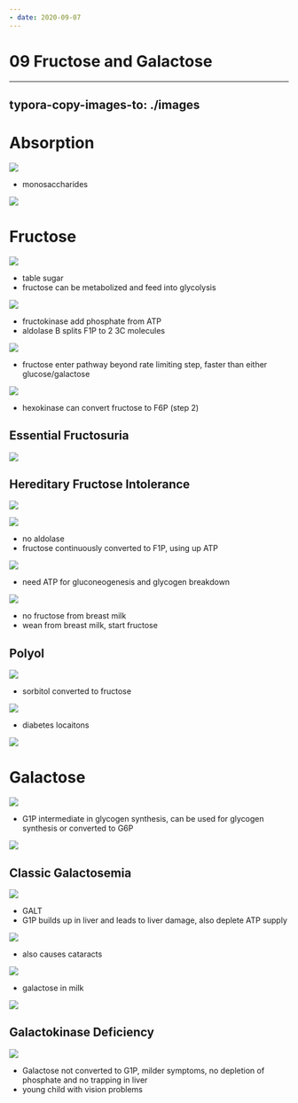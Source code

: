 ```yaml
---
- date: 2020-09-07
---
```


# 09 Fructose and Galactose
---

## typora-copy-images-to: ./images

# Absorption

![](https://photos.thisispiggy.com/file/wikiFiles/77AA0A65-11DF-430A-8CC5-0A8A0881EBFA.jpg)

- monosaccharides

![](https://photos.thisispiggy.com/file/wikiFiles/CC981234-F923-4F4F-87E8-5F938039FDFD.jpg)

# Fructose

![](https://photos.thisispiggy.com/file/wikiFiles/207D9DC0-8006-45BE-AE6B-5099AB3CEAF5.jpg)

- table sugar
- fructose can be metabolized and feed into glycolysis

![](https://photos.thisispiggy.com/file/wikiFiles/438619E7-8F2D-4223-9024-68066CDBB09A.jpg)

- fructokinase add phosphate from ATP
- aldolase B splits F1P to 2 3C molecules

![](https://photos.thisispiggy.com/file/wikiFiles/A4261F36-605D-43ED-AD7F-FF197B700E13.jpg)

- fructose enter pathway beyond rate limiting step, faster than either glucose/galactose

![](https://photos.thisispiggy.com/file/wikiFiles/F1D7ED11-15FF-4BE4-BDB2-949746363459.jpg)

- hexokinase can convert fructose to F6P (step 2)

## Essential Fructosuria

![](https://photos.thisispiggy.com/file/wikiFiles/6F90CB03-8B57-41C6-B63E-DCA9C07B4AAC.jpg)

## Hereditary Fructose Intolerance

![](https://photos.thisispiggy.com/file/wikiFiles/E7B5E333-3B0A-41BE-AAF7-43AC320C14B8.jpg)

![](https://photos.thisispiggy.com/file/wikiFiles/289D0A0D-060E-4721-943A-725A15FFE51E.jpg)

- no aldolase
- fructose continuously converted to F1P, using up ATP

![](https://photos.thisispiggy.com/file/wikiFiles/E695ABA1-9CCA-48B2-BBA6-B4D16C9DFFB1.jpg)

- need ATP for gluconeogenesis and glycogen breakdown

![](https://photos.thisispiggy.com/file/wikiFiles/0B563E2E-63F3-41ED-A67A-59C446DA1757.jpg)

- no fructose from breast milk
- wean from breast milk, start fructose

## Polyol

![](https://photos.thisispiggy.com/file/wikiFiles/7C4BA7C9-EC2E-444E-8BF2-74BD8C53236E.jpg)

- sorbitol converted to fructose

![](https://photos.thisispiggy.com/file/wikiFiles/CC4DB70C-1A11-43B7-B92E-C852CFE61536.jpg)

- diabetes locaitons

![](https://photos.thisispiggy.com/file/wikiFiles/A7B4343F-3F36-4267-81AA-8C3B63CC9873.jpg)

# Galactose

![](https://photos.thisispiggy.com/file/wikiFiles/E02D792A-21BB-4060-84CA-A632C5105EF5.jpg)

- G1P intermediate in glycogen synthesis, can be used for glycogen synthesis or converted to G6P

![](https://photos.thisispiggy.com/file/wikiFiles/70166EB3-5300-4C3C-B787-491EC86015F7.jpg)

## Classic Galactosemia

![](https://photos.thisispiggy.com/file/wikiFiles/38111796-A740-4B02-B135-66E380439AB4.jpg)

- GALT
- G1P builds up in liver and leads to liver damage, also deplete ATP supply

![](https://photos.thisispiggy.com/file/wikiFiles/2F888670-82F9-4FEE-86D7-D0FF353FFC08.jpg)

- also causes cataracts

![](https://photos.thisispiggy.com/file/wikiFiles/7C0DFA50-8D44-4DB9-B7F3-207B23DC7C7B.jpg)

- galactose in milk

![](https://photos.thisispiggy.com/file/wikiFiles/98AA0690-E28A-4660-9BDE-F0D47DC7093D.jpg)

## Galactokinase Deficiency

![](https://photos.thisispiggy.com/file/wikiFiles/93047292-DB78-47BF-BFF7-77DC2DBAB3DA.jpg)

- Galactose not converted to G1P, milder symptoms, no depletion of phosphate and no trapping in liver
- young child with vision problems

